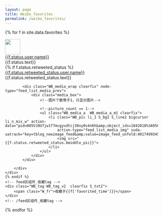 ```yaml
---
layout: page
title: Weibo_favorites
permalink: /weibo_favorites/
---
```

{% for f in site.data.favorites %}
<div class="WB_face W_fl">
    <div class="face">
        <img usercard="id=3369755644&amp;refer_flag=" title="" alt="" width="50" height="50" src="{{f.status.user.profile_image_url}}" class="W_face_radius">
    </div>
</div>
<div class="WB_detail">
    <div class="WB_info">
        <a suda-uatrack="key=feed_headnick&amp;value=pubuser_nick:4017819366758684" target="_blank" class="W_f14 W_fb S_txt1" nick-name=""
            title="" href="" usercard="id=3369755644&amp;refer_flag=">{{f.status.user.name}}</a>
        <a target="_blank" href="http://huodong.weibo.com/travel2016?ref=icon " title="带着微博去旅行"><i class="W_icon icon_airball"></i></a>
    </div>
    <!--    <div class="WB_from S_txt2">
        <a target="_blank" href="/3369755644/E7tyUsmf2?ref=collection" title="2016-09-09 15:30" date="1473406247000" class="S_txt2"
            node-type="feed_list_item_date" suda-data="key=tblog_home_new&amp;value=feed_time:4017819366758684">今天 15:30</a>        来自 <a class="S_txt2" suda-data="key=tblog_home_new&amp;value=feed_come_from" action-type="app_source" target="_blank"
            href="http://app.weibo.com/t/feed/6vtZb0" rel="nofollow">微博 weibo.com</a> </div>   -->
    <div class="WB_text W_f14" node-type="feed_list_content">
        {{f.status.text}} </div>
    {% if f.status.retweeted_status %}
    <div class="WB_feed_expand">
        <div class="W_arrow_bor W_arrow_bor_t"><i class="S_bg1_br"></i></div>
        <div class="WB_expand S_bg1" node-type="feed_list_forwardContent">
            <div class="WB_info">
                <a target="_blank" suda-uatrack="key=feed_headnick&amp;value=transuser_nick:4017499345626797" class="W_fb S_txt1" node-type="feed_list_originNick"
                    nick-name="" href="" title="" usercard="id=5433674303&amp;refer_flag=">{{f.status.retweeted_status.user.name}}</a>
                <a target="_blank" href="http://huodong.weibo.com/travel2016?ref=icon " title="带着微博去旅行"><i class="W_icon icon_airball"></i></a>
            </div>
            <div class="WB_text" node-type="feed_list_reason">
                {{f.status.retweeted_status.text}}
            </div>
            <!-- 微博心情，独立于标准的ul节点 -->

            <div class="WB_media_wrap clearfix" node-type="feed_list_media_prev">
                <div class="media_box">
                    <!--图片个数等于1，只显示图片-->

                    <!--picture_count == 1-->
                    <ul class="WB_media_a  WB_media_a_m1 clearfix">
                        <li class="WB_pic li_1 S_bg1 S_line2 bigcursor li_n_mix_w" action-data="pid=005VJ8U7jw1f7mcgyvdtcj30xy0v4n6h&amp;object_ids=1042018%3A956db3dfeb0400bc26d9e664024ca036&amp;photo_tag_pids=&amp;uid=5433674303&amp;mid=4017499345626797&amp;pic_ids=005VJ8U7jw1f7mcgyvdtcj30xy0v4n6h&amp;pic_objects="
                            action-type="feed_list_media_img" suda-uatrack="key=tblog_newimage_feed&amp;value=image_feed_unfold:4017499345626797:005VJ8U7jw1f7mcgyvdtcj30xy0v4n6h">
                            <img src="{{f.status.retweeted_status.bmiddle_pic}}">
                        </li>
                    </ul>
                </div>
            </div>

        </div>
    </div>
    {% endif %}
    <!-- feed区组件_收藏tag -->
    <div class="WB_tag WB_tag_v2  clearfix S_txt2">
        <span class="W_fr">收藏于{{f['favorited_time']}}</span>
    </div>
    <!-- /feed区组件_收藏tag -->
</div>
{% endfor %}
